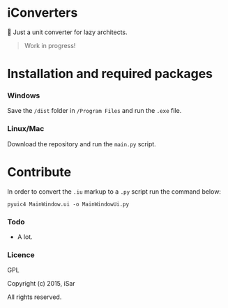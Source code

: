 iConverters
===========

:triangular_ruler: Just a unit converter for lazy architects.

> Work in progress!

# Installation and required packages

### Windows

Save the `/dist` folder in `/Program Files` and run the `.exe` file.

### Linux/Mac

Download the repository and run the `main.py` script.

# Contribute

In order to convert the `.iu`  markup to a `.py` script run the command below:
	
	pyuic4 MainWindow.ui -o MainWindowUi.py
	
### Todo

- A lot.

### Licence

GPL

Copyright (c) 2015, iSar

All rights reserved.
